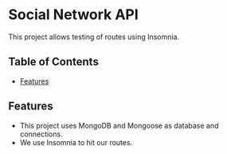 # Social Network API

This project allows testing of routes using Insomnia.

## Table of Contents

- [Features](#features)



## Features

- This project uses MongoDB and Mongoose as database and connections.
- We use Insomnia to hit our routes.


